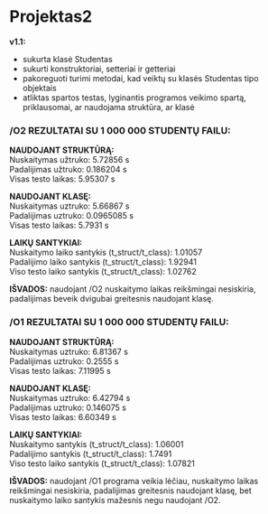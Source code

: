 # Projektas2
**v1.1:**
* sukurta klasė Studentas
* sukurti konstruktoriai, setteriai ir getteriai
* pakoreguoti turimi metodai, kad veiktų su klasės Studentas tipo objektais
* atliktas spartos testas, lyginantis programos veikimo spartą, priklausomai, ar naudojama struktūra, ar klasė

<h3>/O2 REZULTATAI SU 1 000 000 STUDENTŲ FAILU:</h3>

**NAUDOJANT STRUKTŪRĄ:**<br>
Nuskaitymas užtruko: 5.72856 s<br>
Padalijimas užtruko: 0.186204 s<br>
Visas testo laikas: 5.95307 s<br>

**NAUDOJANT KLASĘ:**<br>
Nuskaitymas uztruko: 5.66867 s<br>
Padalijimas uztruko: 0.0965085 s<br>
Visas testo laikas: 5.7931 s<br>

**LAIKŲ SANTYKIAI:**<br>
Nuskaitymo laiko santykis (t_struct/t_class): 1.01057<br>
Padalijimo laiko santykis (t_struct/t_class): 1.92941<br>
Viso testo laiko santykis (t_struct/t_class): 1.02762<br>

**IŠVADOS:** naudojant /O2 nuskaitymo laikas reikšmingai nesiskiria, padalijimas beveik dvigubai greitesnis naudojant klasę.

<h3>/O1 REZULTATAI SU 1 000 000 STUDENTŲ FAILU:</h3>

**NAUDOJANT STRUKTŪRĄ:**<br>
Nuskaitymas uztruko: 6.81367 s<br>
Padalijimas uztruko: 0.2555 s<br>
Visas testo laikas: 7.11995 s<br>

**NAUDOJANT KLASĘ:**<br>
Nuskaitymas uztruko: 6.42794 s<br>
Padalijimas uztruko: 0.146075 s<br>
Visas testo laikas: 6.60349 s<br>

**LAIKŲ SANTYKIAI:**<br>
Nuskaitymo santykis (t_struct/t_class): 1.06001<br>
Padalijimo santykis (t_struct/t_class): 1.7491<br>
Viso testo laiko santykis (t_struct/t_class): 1.07821<br>

**IŠVADOS:** naudojant /O1 programa veikia lėčiau, nuskaitymo laikas reikšmingai nesiskiria, padalijimas greitesnis naudojant klasę, bet nuskaitymo laiko santykis mažesnis negu naudojant /O2.
